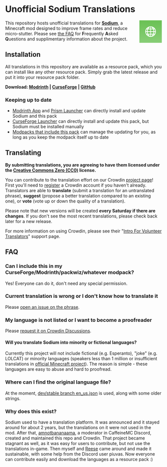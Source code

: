 # Unofficial Sodium Translations

<img align="right" src="Sodium Translations/pack.png" alt="Unofficial Sodium Translations" title="Unofficial Sodium Translations" height="72" />

This repository hosts unofficial translations for [**Sodium**](https://github.com/CaffeineMC/sodium-fabric), a Minecraft mod designed to improve frame rates and reduce micro-stutter. Please see [the FAQ](#FAQ) for **F**requently **A**sked **Q**uestions and supplimentary information about the project.

## Installation

All translations in this repository are available as a resource pack, which you can install like any other resource pack. Simply grab the latest release and put it into your resource pack folder. 

**Download: [Modrinth](https://modrinth.com/resourcepack/translations-for-sodium/versions) | [CurseForge](https://www.curseforge.com/minecraft/texture-packs/translations-for-sodium/files) | [GitHub](https://github.com/Madis0/sodium-fabric-translations/releases/latest/download/SodiumTranslations.zip)**

### Keeping up to date

- [Modrinth App](https://modrinth.com/app) and [Prism Launcher](https://prismlauncher.org/) can directly install and update Sodium and this pack
- [CurseForge Launcher](https://www.curseforge.com/download/app) can directly install and update this pack, but Sodium must be installed manually
- [Modpacks that include this pack](https://legacy.curseforge.com/minecraft/texture-packs/translations-for-sodium/relations/dependents?filter-related-dependents=6) can manage the updating for you, as long as you keep the modpack itself up to date

## Translating

**By submitting translations, you are agreeing to have them licensed under the [Creative Commons Zero (CC0)](https://creativecommons.org/share-your-work/public-domain/cc0/) license.**

You can contribute to the translation effort on our Crowdin [project page](https://crowdin.com/project/sodium-fabric)! First you'll need to [register](https://accounts.crowdin.com/register) a Crowdin account if you haven't already. Translators are able to **translate** (submit a translation for an untranslated phrase), **suggest** (propose a better translation compared to an existing one), or **vote** (vote up or down the quality of a translation).

Please note that new versions will be created **every Saturday if there are changes**. If you don't see the most recent translations, please check back later for a new release.

For more information on using Crowdin, please see their "[Intro For Volunteer Translators](https://support.crowdin.com/for-volunteer-translators/)" support page.

## FAQ

### Can I include this in my CurseForge/Modrinth/packwiz/whatever modpack?

Yes! Everyone can do it, don't need any special permission.

### Current translation is wrong or I don't know how to translate it

Please [open an issue on the phrase](https://support.crowdin.com/online-editor/#reporting-issues).

### My language is not listed or I want to become a proofreader

Please [request it on Crowdin Discussions](https://crowdin.com/project/sodium-fabric/discussions).

#### Will you translate Sodium into minority or fictional languages?

Currently this project will not include fictional (e.g. Esperanto), "joke" (e.g. LOLCAT) or minority languages (speakers less than 1 million or insufficient translations in [official Minecraft project](https://crowdin.com/project/minecraft)). The reason is simple - these languages are easy to abuse and hard to proofread.

### Where can I find the original language file?

At the moment, [dev/stable branch en_us.json](https://github.com/CaffeineMC/sodium-fabric/blob/dev/src/main/resources/assets/sodium/lang/en_us.json) is used, along with some older strings.

### Why does this exist?

Sodium used to have a translation platform. It was announced and it stayed around for about 2 years, but the translations on it were not used in the mod. After that, [amnotbananaama](https://github.com/amnotbananaama), a moderator in CaffeineMC Discord, created and maintained this repo and Crowdin. That project became stagnant as well, as it was easy for users to contribute, but not use the translations in-game. Then myself and [Reese](https://github.com/FlashyReese) came around and made it sustainable, with some help from the Discord user piuvas. Now everyone can contribute easily and download the languages as a resource pack :)
